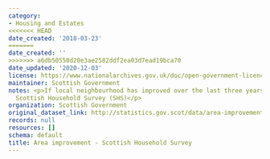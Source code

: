 ```yaml
---
category:
- Housing and Estates
<<<<<<< HEAD
date_created: '2018-03-23'
=======
date_created: ''
>>>>>>> a6db50550d20e3ae2582ddf2ea03d7ead19bca70
date_updated: '2020-12-03'
license: https://www.nationalarchives.gov.uk/doc/open-government-licence/version/3/
maintainer: Scottish Government
notes: <p>If local neighbourhood has improved over the last three years, from the
  Scottish Household Survey (SHS)</p>
organization: Scottish Government
original_dataset_link: http://statistics.gov.scot/data/area-improvement---shs
records: null
resources: []
schema: default
title: Area improvement - Scottish Household Survey
---
```

